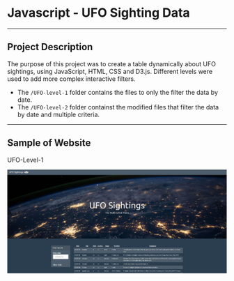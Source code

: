 # Javascript - UFO Sighting Data 

---

## Project Description
The purpose of this project was to create a table dynamically about UFO sightings, using JavaScript, HTML, CSS and D3.js. Different levels were used to add more complex interactive filters.
- The `/UFO-level-1` folder contains the files to only the filter the data by date.
- The `/UFO-level-2` folder containst the modified files that filter the data by date and multiple criteria.

---

## Sample of Website

UFO-Level-1

![Screenshot](/Screenshots/UFO-Sightings-Level-1.jpg "Sample of Website")

